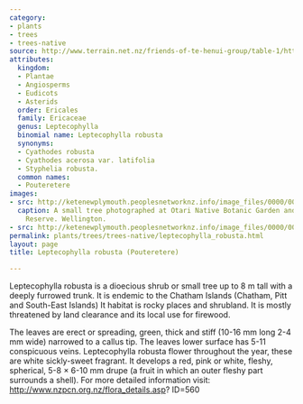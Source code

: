 ```yaml
---
category:
- plants
- trees
- trees-native
source: http://www.terrain.net.nz/friends-of-te-henui-group/table-1/http-www-nzpcn-org-nz-flora_details-asp-id-560.html
attributes:
  kingdom:
  - Plantae
  - Angiosperms
  - Eudicots
  - Asterids
  order: Ericales
  family: Ericaceae
  genus: Leptecophylla
  binomial name: Leptecophylla robusta
  synonyms:
  - Cyathodes robusta
  - Cyathodes acerosa var. latifolia
  - Styphelia robusta.
  common names:
  - Pouteretere
images:
- src: http://ketenewplymouth.peoplesnetworknz.info/image_files/0000/0003/3364/Leptecophylla_robusta__Pouteretere.JPG
  caption: A small tree photographed at Otari Native Botanic Garden and Wilton's Bush
    Reserve. Wellington.
- src: http://ketenewplymouth.peoplesnetworknz.info/image_files/0000/0003/3369/Leptecophylla_robusta__Pouteretere-001.JPG
permalink: plants/trees/trees-native/leptecophylla_robusta.html
layout: page
title: Leptecophylla robusta (Pouteretere)

---
```

Leptecophylla robusta is a dioecious shrub or small tree up to 8 m tall with a deeply furrowed trunk. It is endemic to the Chatham Islands (Chatham, Pitt and South-East Islands) It habitat is rocky places and shrubland. It is mostly threatened by land clearance and its local use for firewood.

The leaves are erect or spreading, green, thick and stiff (10-16 mm long 2-4 mm wide) narrowed to a callus tip. The leaves lower surface has 5-11 conspicuous veins.
Leptecophylla robusta flower throughout the year, these are white sickly-sweet fragrant. It develops a red, pink or white, fleshy, spherical, 5-8 × 6-10 mm drupe (a fruit in which an outer fleshy part surrounds a shell).
For more detailed information visit: <a href="http://www.nzpcn.org.nz/flora_details.asp?%20ID=560" target="_blank">http://www.nzpcn.org.nz/flora_details.asp? ID=560</a>
